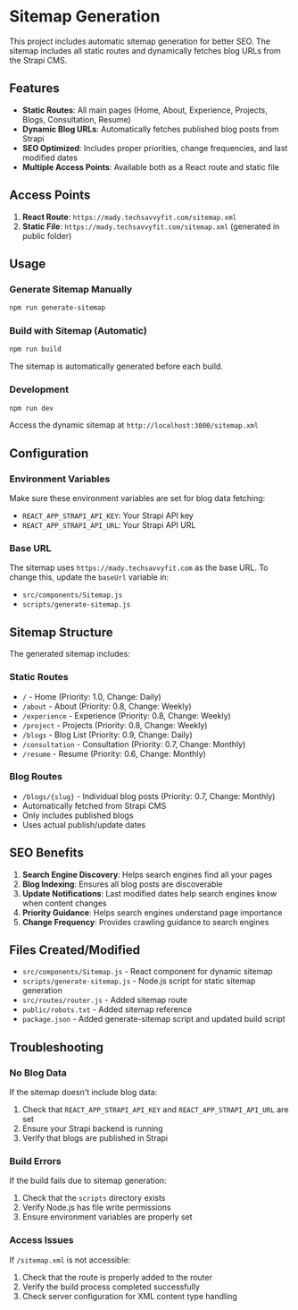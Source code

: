 # Sitemap Generation

This project includes automatic sitemap generation for better SEO. The sitemap includes all static routes and dynamically fetches blog URLs from the Strapi CMS.

## Features

- **Static Routes**: All main pages (Home, About, Experience, Projects, Blogs, Consultation, Resume)
- **Dynamic Blog URLs**: Automatically fetches published blog posts from Strapi
- **SEO Optimized**: Includes proper priorities, change frequencies, and last modified dates
- **Multiple Access Points**: Available both as a React route and static file

## Access Points

1. **React Route**: `https://mady.techsavvyfit.com/sitemap.xml`
2. **Static File**: `https://mady.techsavvyfit.com/sitemap.xml` (generated in public folder)

## Usage

### Generate Sitemap Manually
```bash
npm run generate-sitemap
```

### Build with Sitemap (Automatic)
```bash
npm run build
```
The sitemap is automatically generated before each build.

### Development
```bash
npm run dev
```
Access the dynamic sitemap at `http://localhost:3000/sitemap.xml`

## Configuration

### Environment Variables
Make sure these environment variables are set for blog data fetching:
- `REACT_APP_STRAPI_API_KEY`: Your Strapi API key
- `REACT_APP_STRAPI_API_URL`: Your Strapi API URL

### Base URL
The sitemap uses `https://mady.techsavvyfit.com` as the base URL. To change this, update the `baseUrl` variable in:
- `src/components/Sitemap.js`
- `scripts/generate-sitemap.js`

## Sitemap Structure

The generated sitemap includes:

### Static Routes
- `/` - Home (Priority: 1.0, Change: Daily)
- `/about` - About (Priority: 0.8, Change: Weekly)
- `/experience` - Experience (Priority: 0.8, Change: Weekly)
- `/project` - Projects (Priority: 0.8, Change: Weekly)
- `/blogs` - Blog List (Priority: 0.9, Change: Daily)
- `/consultation` - Consultation (Priority: 0.7, Change: Monthly)
- `/resume` - Resume (Priority: 0.6, Change: Monthly)

### Blog Routes
- `/blogs/{slug}` - Individual blog posts (Priority: 0.7, Change: Monthly)
- Automatically fetched from Strapi CMS
- Only includes published blogs
- Uses actual publish/update dates

## SEO Benefits

1. **Search Engine Discovery**: Helps search engines find all your pages
2. **Blog Indexing**: Ensures all blog posts are discoverable
3. **Update Notifications**: Last modified dates help search engines know when content changes
4. **Priority Guidance**: Helps search engines understand page importance
5. **Change Frequency**: Provides crawling guidance to search engines

## Files Created/Modified

- `src/components/Sitemap.js` - React component for dynamic sitemap
- `scripts/generate-sitemap.js` - Node.js script for static sitemap generation
- `src/routes/router.js` - Added sitemap route
- `public/robots.txt` - Added sitemap reference
- `package.json` - Added generate-sitemap script and updated build script

## Troubleshooting

### No Blog Data
If the sitemap doesn't include blog data:
1. Check that `REACT_APP_STRAPI_API_KEY` and `REACT_APP_STRAPI_API_URL` are set
2. Ensure your Strapi backend is running
3. Verify that blogs are published in Strapi

### Build Errors
If the build fails due to sitemap generation:
1. Check that the `scripts` directory exists
2. Verify Node.js has file write permissions
3. Ensure environment variables are properly set

### Access Issues
If `/sitemap.xml` is not accessible:
1. Check that the route is properly added to the router
2. Verify the build process completed successfully
3. Check server configuration for XML content type handling 
